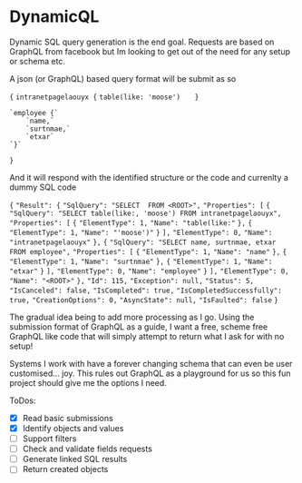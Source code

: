# DynamicQL
Dynamic SQL query generation is the end goal. Requests are based on GraphQL from facebook but Im looking to get out of the need for any setup or schema etc.

A json (or GraphQL) based query format will be submit as so

`{`
	`intranetpagelaouyx {`
		`table(like: 'moose')	`
	`}`

	`employee {`
		`name,`
		`surtnmae,`
		`etxar`
	`}`
`}`

And it will respond with the identified structure or the code and currenlty a dummy SQL code

`{`
	`"Result": {`
		`"SqlQuery": "SELECT  FROM <ROOT>",`
		`"Properties": [`
			`{`
				`"SqlQuery": "SELECT table(like:, 'moose') FROM intranetpagelaouyx",`
				`"Properties": [`
					`{`
						`"ElementType": 1,`
						`"Name": "table(like:"`
					`},`
					`{`
						`"ElementType": 1,`
						`"Name": "'moose')"`
					`}`
				`],`
				`"ElementType": 0,`
				`"Name": "intranetpagelaouyx"`
			`},`
			`{`
				`"SqlQuery": "SELECT name, surtnmae, etxar FROM employee",`
				`"Properties": [`
					`{`
						`"ElementType": 1,`
						`"Name": "name"`
					`},`
					`{`
						`"ElementType": 1,`
						`"Name": "surtnmae"`
					`},`
					`{`
						`"ElementType": 1,`
						`"Name": "etxar"`
					`}`
				`],`
				`"ElementType": 0,`
				`"Name": "employee"`
			`}`
		`],`
		`"ElementType": 0,`
		`"Name": "<ROOT>"`
	`},`
	`"Id": 115,`
	`"Exception": null,`
	`"Status": 5,`
	`"IsCanceled": false,`
	`"IsCompleted": true,`
	`"IsCompletedSuccessfully": true,`
	`"CreationOptions": 0,`
	`"AsyncState": null,`
	`"IsFaulted": false`
`}`

The gradual idea being to add more processing as I go. Using the submission format of GraphQL as a guide, I want a free, scheme free GraphQL like code that will simply attempt to return what I ask for with no setup!

Systems I work with have a forever changing schema that can even be user customised... joy. This rules out GraphQL as a playground for us so this fun project should give me the options I need.

ToDos:

- [x] Read basic submissions
- [x] Identify objects and values
- [ ] Support filters
- [ ] Check and validate fields requests
- [ ] Generate linked SQL results
- [ ] Return created objects

